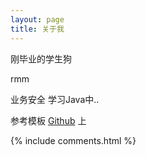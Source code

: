```yaml
---
layout: page
title: 关于我 
---
```


刚毕业的学生狗
<p>
rmm
<p>
业务安全
学习Java中..

<p>

<p> 

参考模板 <a target="_blank" href='https://github.com/leopardpan/leopardpan.github.io/'>Github</a> 上

<p> 

<p> 

<p> 


{% include comments.html %}

